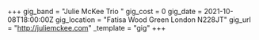 +++
gig_band = "Julie McKee Trio "
gig_cost = 0
gig_date = 2021-10-08T18:00:00Z
gig_location = "Fatisa Wood Green London N228JT"
gig_url = "http://juliemckee.com"
_template = "gig"
+++
